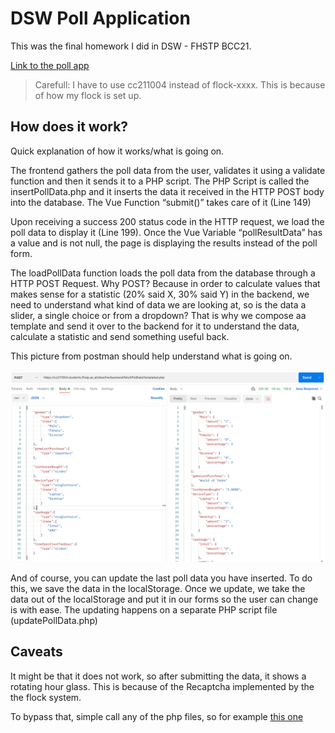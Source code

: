 # DSW Poll Application

This was the final homework I did in DSW - FHSTP BCC21. 

[Link to the poll app](http://cc211004.students.fhstp.ac.at/dsw/hw/frontend/index.html)

> Carefull: I have to use cc211004 instead of flock-xxxx. This is because of how my flock is set up. 

## How does it work?

Quick explanation of how it works/what is going on. 

The frontend gathers the poll data from the user, validates it using a validate function and then it sends it to a PHP script. The PHP Script is called the insertPollData.php and it inserts the data it received in the HTTP POST body into the database. The Vue Function “submit()” takes care of it (Line 149)

Upon receiving a success 200 status code in the HTTP request, we load the poll data to display it (Line 199). Once the Vue Variable “pollResultData” has a value and is not null, the page is displaying the results instead of the poll form. 

The loadPollData function loads the poll data from the database through a HTTP POST Request. Why POST? Because in order to calculate values that makes sense for a statistic (20% said X, 30% said Y) in the backend, we need to understand what kind of data we are looking at, so is the data a slider, a single choice or from a dropdown? That is why we compose aa template and send it over to the backend for it to understand the data, calculate a statistic and send something useful back. 

This picture from postman should help understand what is going on. 

![Illustration1](https://raw.githubusercontent.com/sebastianttr/DSW_Poll/master/fetchData_http_request_visualized.png?token=GHSAT0AAAAAABTKPPLAEPZWR5S3NRKPHT5GYTAB5WQ)

And of course, you can update the last poll data you have inserted. To do this, we save the data in the localStorage. Once we update, we take the data out of the localStorage and put it in our forms so the user can change is with ease. The updating happens on a separate PHP script file (updatePollData.php)

## Caveats

It might be that it does not work, so after submitting the data, it shows a rotating hour glass. 
This is because of the Recaptcha implemented by the the flock system. 

To bypass that, simple call any of the php files, so for example [this one](https://cc211004.students.fhstp.ac.at/dsw/hw/backend/fetchPollData.php)

